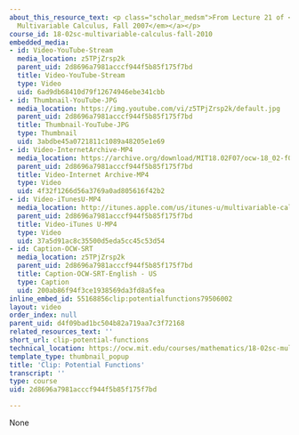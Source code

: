 ```yaml
---
about_this_resource_text: <p class="scholar_medsm">From Lecture 21 of <a href="http://ocw.mit.edu/courses/mathematics/18-02-multivariable-calculus-fall-2007/video-lectures/"><em>18.02
  Multivariable Calculus, Fall 2007</em></a></p>
course_id: 18-02sc-multivariable-calculus-fall-2010
embedded_media:
- id: Video-YouTube-Stream
  media_location: z5TPjZrsp2k
  parent_uid: 2d8696a7981acccf944f5b85f175f7bd
  title: Video-YouTube-Stream
  type: Video
  uid: 6ad9db68410d79f12674946ebe341cbb
- id: Thumbnail-YouTube-JPG
  media_location: https://img.youtube.com/vi/z5TPjZrsp2k/default.jpg
  parent_uid: 2d8696a7981acccf944f5b85f175f7bd
  title: Thumbnail-YouTube-JPG
  type: Thumbnail
  uid: 3abdbe45a0721811c1089a48205e1e69
- id: Video-InternetArchive-MP4
  media_location: https://archive.org/download/MIT18.02F07/ocw-18_02-f07-lec21_300k.mp4
  parent_uid: 2d8696a7981acccf944f5b85f175f7bd
  title: Video-Internet Archive-MP4
  type: Video
  uid: 4f32f1266d56a3769a0ad805616f42b2
- id: Video-iTunesU-MP4
  media_location: http://itunes.apple.com/us/itunes-u/multivariable-calculus-spring/id354869122
  parent_uid: 2d8696a7981acccf944f5b85f175f7bd
  title: Video-iTunes U-MP4
  type: Video
  uid: 37a5d91ac8c35500d5eda5cc45c53d54
- id: Caption-OCW-SRT
  media_location: z5TPjZrsp2k
  parent_uid: 2d8696a7981acccf944f5b85f175f7bd
  title: Caption-OCW-SRT-English - US
  type: Caption
  uid: 200ab86f94f3ce1938569da3fd8a5fea
inline_embed_id: 55168856clip:potentialfunctions79506002
layout: video
order_index: null
parent_uid: d4f09bad1bc504b82a719aa7c3f72168
related_resources_text: ''
short_url: clip-potential-functions
technical_location: https://ocw.mit.edu/courses/mathematics/18-02sc-multivariable-calculus-fall-2010/3.-double-integrals-and-line-integrals-in-the-plane/part-b-vector-fields-and-line-integrals/session-63-potential-functions/clip-potential-functions
template_type: thumbnail_popup
title: 'Clip: Potential Functions'
transcript: ''
type: course
uid: 2d8696a7981acccf944f5b85f175f7bd

---
```

None